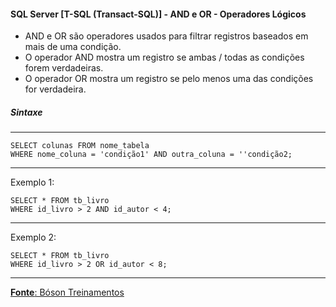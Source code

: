 #### SQL Server [T-SQL (Transact-SQL)] - AND e OR - Operadores Lógicos

* AND e OR são operadores usados para filtrar registros baseados em mais de uma condição.
* O operador AND mostra um registro se ambas / todas as condições forem verdadeiras.
* O operador OR mostra um registro se pelo menos uma das condições for verdadeira.

##### Sintaxe
---

	SELECT colunas FROM nome_tabela
	WHERE nome_coluna = 'condição1' AND outra_coluna = ''condição2;
		
---
Exemplo 1:

	SELECT * FROM tb_livro
	WHERE id_livro > 2 AND id_autor < 4;

		
---
Exemplo 2:

	SELECT * FROM tb_livro
	WHERE id_livro > 2 OR id_autor < 8;

---

[**Fonte**: Bóson Treinamentos](https://youtube.com/playlist?list=PLucm8g_ezqNqI5cW3alteV5olcMCcHYRK&si=iTJ-F9uZb8Eff3QA)